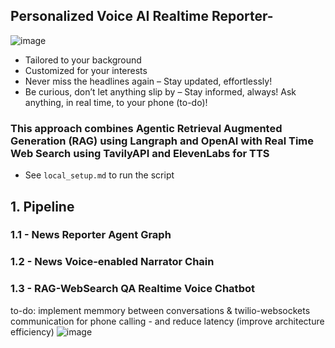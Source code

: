 ## Personalized Voice AI Realtime Reporter-
![image](https://github.com/user-attachments/assets/f76edc19-9518-4422-a3d0-47388a641531)

- Tailored to your background
- Customized for your interests
- Never miss the headlines again – Stay updated, effortlessly!
- Be curious, don’t let anything slip by – Stay informed, always! Ask anything, in real time, to your phone (to-do)!

### This approach combines Agentic Retrieval Augmented Generation (RAG) using Langraph and OpenAI with Real Time Web Search using TavilyAPI and ElevenLabs for TTS

- See `local_setup.md` to run the script

## 1. Pipeline

### 1.1 - News Reporter Agent Graph
### 1.2 - News Voice-enabled Narrator Chain

### 1.3 - RAG-WebSearch QA Realtime Voice Chatbot
to-do: implement memmory between conversations & twilio-websockets communication for phone calling - and reduce latency (improve architecture efficiency)
![image](https://github.com/user-attachments/assets/92d9a46a-ffd4-46b2-aa3a-d1bcaba71e48)
